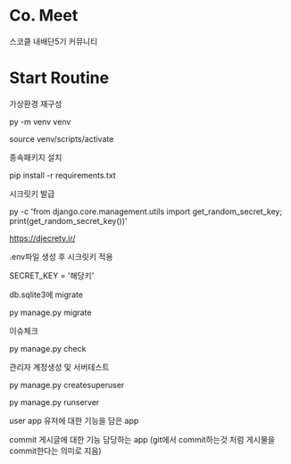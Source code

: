 # Co. Meet

스코클 내배단5기 커뮤니티

# Start Routine

가상환경 재구성

py -m venv venv

source venv/scripts/activate

종속패키지 설치

pip install -r requirements.txt

시크릿키 발급

py -c 'from django.core.management.utils import get_random_secret_key; print(get_random_secret_key())'

https://djecrety.ir/

.env파일 생성 후 시크릿키 적용

SECRET_KEY = '해당키'

db.sqlite3에 migrate

py manage.py migrate

이슈체크

py manage.py check

관리자 계정생성 및 서버테스트

py manage.py createsuperuser

py manage.py runserver


user app
유저에 대한 기능을 담은 app

commit
게시글에 대한 기능 담당하는 app
(git에서 commit하는것 처럼 게시물을 commit한다는 의미로 지음)
